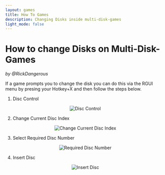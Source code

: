 ```yaml
---
layout: games
title: How To Games
description: Changing Disks inside multi-disk-games
light_mode: false
---
```


# How to change Disks on Multi-Disk-Games
_by @RickDangerous_

If a game prompts you to change the disk you can do this via the RGUI menu by presing your Hotkey+X and then follow the steps below.

1. Disc Control

<div style="text-align: center;">
  
  ![Disc Control](../../../../assets/guides/games/multi_disk_1.png "Disc Control")
</div>


2. Change Current Disc Index

<div style="text-align: center;">
  
  ![Change Current Disc Index](../../../../assets/guides/games/multi_disk_2.png "Change Current Disc Index")
</div>


3. Select Required Disc Number

<div style="text-align: center;">
  
  ![Required Disc Number](../../../../assets/guides/games/multi_disk_3.png "Required Disc Number")
</div>

4. Insert Disc

<div style="text-align: center;">
  
  ![Insert Disc](../../../../assets/guides/games/multi_disk_4.png "Insert Disc")
</div>
